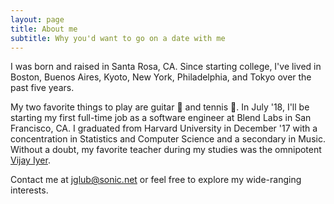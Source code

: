 ```yaml
---
layout: page
title: About me
subtitle: Why you'd want to go on a date with me
---
```


I was born and raised in Santa Rosa, CA. Since starting college, I've lived in Boston, Buenos Aires, Kyoto, New York, Philadelphia, and Tokyo over the past five years.

My two favorite things to play are guitar 🎸 and tennis 🎾. In July '18, I'll be starting my first full-time job as a software engineer at Blend Labs in San Francisco, CA. I graduated from Harvard University in December '17 with a concentration in Statistics and Computer Science and a secondary in Music. Without a doubt, my favorite teacher during my studies was the omnipotent [Vijay Iyer](https://en.wikipedia.org/wiki/Vijay_Iyer). 

Contact me at [jglub@sonic.net](jglub@sonic.net) or feel free to explore my wide-ranging interests.

